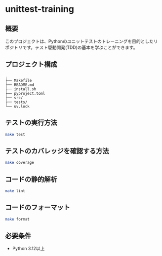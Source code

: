 # unittest-training

## 概要
このプロジェクトは、Pythonのユニットテストのトレーニングを目的としたリポジトリです。テスト駆動開発(TDD)の基本を学ぶことができます。

## プロジェクト構成
```
.
├── Makefile
├── README.md
├── install.sh
├── pyproject.toml
├── src/
├── tests/
└── uv.lock
```

## テストの実行方法

```bash
make test
```

## テストのカバレッジを確認する方法

```bash
make coverage
```

## コードの静的解析

```bash
make lint
```

## コードのフォーマット

```bash
make format
```

## 必要条件
- Python 3.12以上
